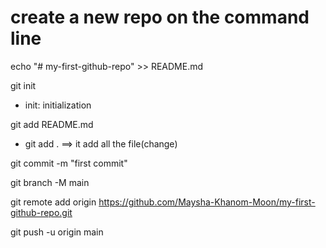 # create a new repo on the command line
echo "# my-first-github-repo" >> README.md

git init
- init: initialization

git add README.md
- git add . ==> it add all the file(change)


git commit -m "first commit"

git branch -M main

git remote add origin https://github.com/Maysha-Khanom-Moon/my-first-github-repo.git

git push -u origin main


